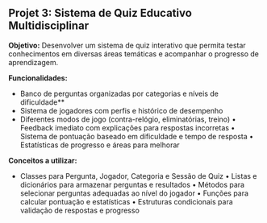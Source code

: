  ## __Projet 3: Sistema de Quiz Educativo Multidisciplinar__

 __Objetivo:__
 Desenvolver um sistema de quiz interativo que permita testar conhecimentos em diversas áreas temáticas
 e acompanhar o progresso de aprendizagem.
 
 __Funcionalidades:__
 - Banco de perguntas organizadas por categorias e níveis de dificuldade**
 - Sistema de jogadores com perfis e histórico de desempenho
 - Diferentes modos de jogo (contra-relógio, eliminatórias, treino)
 • Feedback imediato com explicações para respostas incorretas
 • Sistema de pontuação baseado em dificuldade e tempo de resposta
 • Estatísticas de progresso e áreas para melhorar
 
 __Conceitos a utilizar:__
 - Classes para Pergunta, Jogador, Categoria e Sessão de Quiz
 • Listas e dicionários para armazenar perguntas e resultados
 • Métodos para selecionar perguntas adequadas ao nível do jogador
 • Funções para calcular pontuação e estatísticas
 • Estruturas condicionais para validação de respostas e progresso
